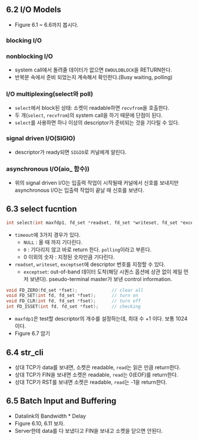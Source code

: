 ## 6.2 I/O Models

- Figure 6.1 ~ 6.6까지 봅시다.
  
### blocking I/O

### nonblocking I/O
- system call에서 돌려줄 데이터가 없으면 `EWOULDBLOCK`을 RETURN한다.
- 반복문 속에서 준비 되었는지 계속해서 확인한다.(Busy waiting, polling)

### I/O multiplexing(select와 poll)
- `select`에서 block된 상태: 소켓이 readable하면 `recvfrom`을 호출한다.
- 두 개(`select`, `recvfrom`)의 system call을 하기 때문에 단점이 된다.
- `select`를 사용하면 하나 이상의 descriptor가 준비되는 것을 기다릴 수 있다.

### signal driven I/O(SIGIO)
- descriptor가 ready되면 `SIGIO`로 커널에게 알린다.

### asynchronous I/O(aio_ 함수))
- 위의 signal driven I/O는 입출력 작업이 시작될때 커널에서 신호를 보내지만 asynchronous I/O는 입출력 작업이 끝날 때 신호를 보낸다.


## 6.3 select fucntion
```c
int select(int maxfdp1, fd_set *readset, fd_set *writeset, fd_set *exceptset, const struct timeval *timeout)
```

- `timeout`에 3가지 경우가 있다.
    - `NULL` : 올 때 까지 기다린다.
    - `0` : 기다리지 않고 바로 return 한다. `polling`이라고 부른다.
    - 0 이외의 숫자 : 지정된 숫자만큼 기다린다.
- `readset`, `writeset`, `exceptset`에 descriptor 번호를 지정할 수 있다.
    - `exceptset`: out-of-band 데이터 도착(해당 시퀀스 옵션에 상관 없이 제일 먼저 보낸다). pseudo-terminal master가 보낸 control information.
  

```c 
void FD_ZERO(fd_set *fset);             // clear all
void FD_SET(int fd, fd_set *fset);      // turn on
void FD_CLR(int fd, fd_set *fset);      // turn off
int FD_ISSET(int fd, fd_set *fset);     // checking
```

- `maxfdp1`은 test할 descriptor의 개수를 설정하는데, 최대 수 +1 이다. 보통 1024이다.
- Figure 6.7 암기

## 6.4 str_cli
- 상대 TCP가 data를 보내면, 소켓은 readable, `read`는 읽은 만큼 return한다.
- 상대 TCP가 FIN을 보내면 소켓은 readable, `read`는 0(EOF)를 return한다.
- 상대 TCP가 RST를 보내면 소켓은 readable, `read`는 -1을 return한다.

## 6.5 Batch Input and Buffering
- Datalink의 Bandwidth * Delay
- Figure 6.10, 6.11 보자.
- Server한테 data를 다 보냈다고 FIN을 보내고 소켓을 닫으면 안된다. 